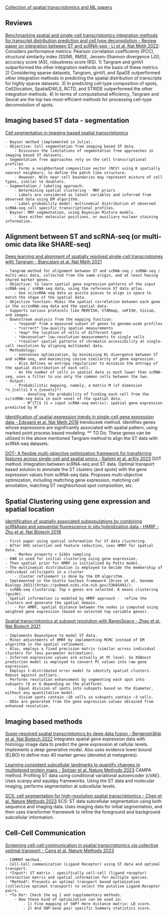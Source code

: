 
[Collection of spatial transcriptomics and ML papers](https://github.com/SindiLab/Deep-Learning-in-Spatial-Transcriptomics-Analysis)


## Reviews

[Benchmarking spatial and single-cell transcriptomics integration methods for transcript distribution prediction and cell type deconvolution - Review paper on integration between ST and scRNA-seq - Li et al. Nat Meth 2022](https://pubmed.ncbi.nlm.nih.gov/35577954/): Considers performance metrics: Pearson correlation coefficients (PCC), structural similarity index (SSIM), RMSE, Jensen-Shannon divergence (JS), accuracy score (AS), robustness score (RS). 1) Tangram and gimVI outperformed the other integration methods on the basis of these metrics. 2) Considering sparse datasets, Tangram, gimVI, and SpaGE outperformed other integration methods in predicting the spatial distribution of transcripts for highly sparse datasets. 3) In predicting cell type composition of spots, Cell2location, SpatialDWLS, RCTD, and STRIDE outperformed the other integration methods. 4) In terms of computational efficiency, Tangram and Seurat are the top two most-efficient methods for processing cell-type deconvolution of spots.


## Imaging based ST data - segmentation

[Cell segmentation in imaging-based spatial transcriptomics](https://pubmed.ncbi.nlm.nih.gov/34650268/) 

    - Baysor method (implemented in Julia). 
    - Objective: Cell segmentation from imaging based ST data.
        - Discusses the limitations of segmentation free approaches in imaging based ST datasets.
    - Segmentation free approaches rely on the cell transcriptional profiles 
        - Forms a neighborhood composition vector (NCV) using K spatially nearest neighbors, to define the patch like structure.
        - However, NCVs near cell boundaries may represent mixture of cell types, similar to doublets.
    - Segmentation / labeling approach:
        - Determining spatial clustering - MRF priors
        - Labels are considered as latent variables and inferred from observed data using EM algorithm.
        - Label probability model: multinomial distribution of observed scRNA-seq cell specific transcriptional profiles.
    - Baysor: MRF segmentation, using Bayesian Mixture models.
        - Uses either molecular positions, or auxiliary nuclear staining information.

## Alignment between ST and scRNA-seq (or multi-omic data like SHARE-seq)

[Deep learning and alignment of spatially resolved single-cell transcriptomes with Tangram - Biancalani et al. Nat Meth 2021](https://pubmed.ncbi.nlm.nih.gov/34711971/) 

    - Tangram method for alignment between ST and scRNA-seq / snRNA-seq / multi-omic data, collected from the same origin, and at least having shared marker genes. 
    - Objective: to learn spatial gene expression patterns of the input scRNA-seq / snRNA-seq data, using the reference ST data atlas.
        - Use sc/snRNA-seq data as puzzle pieces to align in space to match the shape of the spatial data.    
    - Objective function: Mimic the spatial correlation between each gene in the sc/snRNA-seq data and the spatial data.
    - Supports various protocols like MERFISH, STARmap, smFISH, Visium, and images. 
    - Downstream analysis from the mapping function:
        - *expand* from a measured subset of genes to genome-wide profiles 
        - *correct* low-quality spatial measurements
        - *map* the location of cells of different types
        - *deconvolve* low-resolution measurements to single cells
        - *resolve* spatial patterns of chromatin accessibility at single-cell resolution by aligning multimodal data.
    - Methodology:
        - nonconvex optimization, by minimizing KL divergence between ST and scRNA-seq, and maximizing cosine similarity of gene expression.
        - Also defines an entropy regularizer to minimize the entropy of the spatial distribution of each cell.
        - As the number of cells in spatial data is much lower than scRNA-seq, uses a filter to use only the common cells between the two.
    - Output:
        - Probabilistic mapping, namely, a matrix M (of dimension *n_{cells} X n_{voxels}*) 
            - denoting the probability of finding each cell from the sc/snRNA-seq data in each voxel of the spatial data.        
            - M^{T}S (S = input scRNA-seq matrix): spatial gene expression predicted by M

[Identification of spatial expression trends in single-cell gene expression data - Edsgard et al. Nat Meth 2018](https://pubmed.ncbi.nlm.nih.gov/29553578/) trendsceek method. Identifies genes whose expressions are significantly associated with spatial pattern, using marked point process based modeling. ** TO Do: These genes can be utilized in the above mentioned Tangram method to align the ST data with scRNA-seq datasets.

[DOT- A flexible multi-objective optimization framework for transferring features across single-cell and spatial omics - Rahimi et al. arXiv 2023](https://arxiv.org/abs/2301.01682) DOT method. Integration between scRNA-seq and ST data. Optimal transport based solution to annotate the ST clusters (and spots) with the gene expression values from scRNA-seq data. Proposes multi-objective optimization, including mattching gene expression, matching cell annotation, matching ST neighborhood spot composition, etc.

## Spatial Clustering using gene expression and spatial location

[Identification of spatially associated subpopulations by combining scRNAseq and sequential fluorescence in situ hybridization data - HMRF - Zhu et al. Nat Biotech 2018](https://pubmed.ncbi.nlm.nih.gov/30371680/) 

    - First paper using spatial information for ST data clustering. 
    - After HVG selection and feature reduction, uses HMRF for spatial data. 
        - Markov property + Gibbs sampling 
    - KNN is used for initial clustering using gene expression. 
    - Then spatial prior for HMRF is initialized by Potts model. 
    - The multinomial distribution is employed to decide the membership of individual cells/spots in a cluster 
        - cluster refinement is done by the EM algorithm. 
    - Implemented in the Giotto toolbox framework [Dries et al. Genome Biology 2021](https://pubmed.ncbi.nlm.nih.gov/33685491/).
    - scRNA-seq clustering: Top n genes are selected. K means clustering (guide).
    - Spatial information is modeled by HMRF approach -  refine the clusters and generate the spatial domain.
        - For HMRF, spatial distance between the nodes is computed using weighted gene expression (based on selected top variable genes).

[Spatial transcriptomics at subspot resolution with BayesSpace - Zhao et al. Nat Biotech 2021](https://pubmed.ncbi.nlm.nih.gov/34083791/) 

    - Implements BayesSpace to model ST data. 
    - Minor adjustments of HMRF by implementing MCMC instead of EM algorithm in the spatial refinement. 
    - Also, employs a fixed precision matrix (similar across individual clusters for less parameter estimation).     
    - Inferred expression values are actually at PC level. So XGBoost prediction model is employed to convert PC values into raw gene expression.
    - Employs t-distributed error model to identify spatial clusters. Robust against outliers.
    - Performs resolution enhancement by segmenting each spot into subspots (9 or 6 depending on the platform).
        - Equal division of spots into subspots based on the diameter, without any quantitative model.
        - Visium spots contain ~20 cells so subspots contain ~3 cells.
    - DEGs are generated from the gene expression values obtained from enhanced resolution.

## Imaging based methods

[Super-resolved spatial transcriptomics by deep data fusion - Bergenstråhle et al. Nat Biotech 2022](https://pubmed.ncbi.nlm.nih.gov/34845373) Integrates spatial gene expression data with histology image data to predict the gene expression at cellular levels. Implements a deep generative model. Also uses evidence lower bound (ELBO) to define max 40 marker genes (denoted at metagenes).

[Learning consistent subcellular landmarks to quantify changes in multiplexed protein maps - Spitzer et al. Nature Methods 2023](https://pubmed.ncbi.nlm.nih.gov/37248388/) CAMPA method. Profiling ST data using conditional variational autoencoder (cVAE). Uses scanpy and squidpy frameworks. Using the ST data and molecular imaging, performs segmentation at subcellular levels.

[SCS: cell segmentation for high-resolution spatial transcriptomics - Chen et al. Nature Methods 2023](https://pubmed.ncbi.nlm.nih.gov/37429992) SCS: ST data subcellular segmentation using both sequence and imaging data. Uses imaging data for initial segmentation, and then uses transformer framework to refine the foreground and background subcellular information.

## Cell-Cell Communication

[Screening cell-cell communication in spatial transcriptomics via collective optimal transport - Cang et al. Nature Methods 2023](https://pubmed.ncbi.nlm.nih.gov/36690742) 

    - COMMOT method. 
    - Cell-Cell communication (Ligand Receptor) using ST data and optimal transport. 
    - *Input*: ST matrix - specifically cell-cell (ligand receptor) interaction matrix and spatial information for multiple species. 
    - *Method*: Presents an optimal transport based optimization (collective optimal transport) to select the putative Ligand-Receptor pairs. 
    - *To Do*: Check the eq 1 and supplementary methods. 
        - How these kind of optimization can be used in: 
            - 1) Fine mapping of SNP? Here distance matrix: LD score. 
            - 2) And SNP-Gene pair specific Summary statistics score. 

